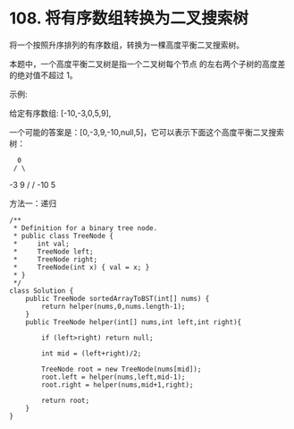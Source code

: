 # 108. 将有序数组转换为二叉搜索树
将一个按照升序排列的有序数组，转换为一棵高度平衡二叉搜索树。

本题中，一个高度平衡二叉树是指一个二叉树每个节点 的左右两个子树的高度差的绝对值不超过 1。

示例:

给定有序数组: [-10,-3,0,5,9],

一个可能的答案是：[0,-3,9,-10,null,5]，它可以表示下面这个高度平衡二叉搜索树：

      0
     / \
   -3   9
   /   /
 -10  5
 
 方法一：递归
```
/**
 * Definition for a binary tree node.
 * public class TreeNode {
 *     int val;
 *     TreeNode left;
 *     TreeNode right;
 *     TreeNode(int x) { val = x; }
 * }
 */
class Solution {
    public TreeNode sortedArrayToBST(int[] nums) {
        return helper(nums,0,nums.length-1);
    }
    public TreeNode helper(int[] nums,int left,int right){

        if (left>right) return null;

        int mid = (left+right)/2;

        TreeNode root = new TreeNode(nums[mid]);
        root.left = helper(nums,left,mid-1);
        root.right = helper(nums,mid+1,right);

        return root;   
    }
}
```
